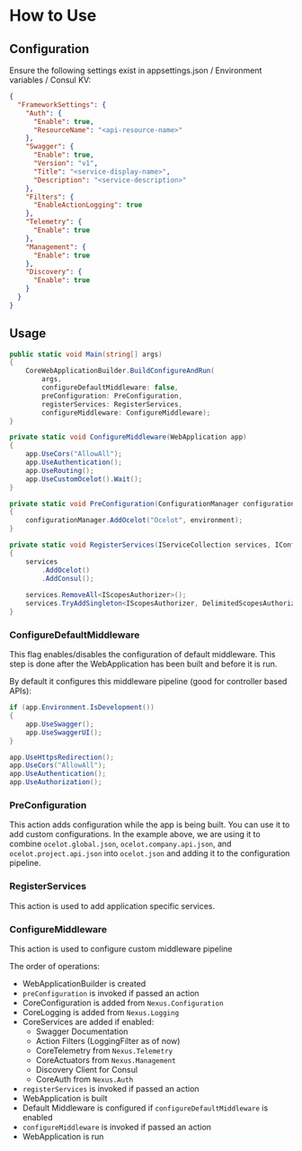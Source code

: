 # How to Use

## Configuration

Ensure the following settings exist in appsettings.json / Environment variables / Consul KV:

```json
{
  "FrameworkSettings": {
    "Auth": {
      "Enable": true,
      "ResourceName": "<api-resource-name>"
    },
    "Swagger": {
      "Enable": true,
      "Version": "v1",
      "Title": "<service-display-name>",
      "Description": "<service-description>"
    },
    "Filters": {
      "EnableActionLogging": true
    },
    "Telemetry": {
      "Enable": true
    },
    "Management": {
      "Enable": true
    },
    "Discovery": {
      "Enable": true
    }
  }
}
```

## Usage

```csharp
public static void Main(string[] args)
{
    CoreWebApplicationBuilder.BuildConfigureAndRun(
        args,
        configureDefaultMiddleware: false,
        preConfiguration: PreConfiguration,
        registerServices: RegisterServices,
        configureMiddleware: ConfigureMiddleware);
}

private static void ConfigureMiddleware(WebApplication app)
{
    app.UseCors("AllowAll");
    app.UseAuthentication();
    app.UseRouting();
    app.UseCustomOcelot().Wait();
}

private static void PreConfiguration(ConfigurationManager configurationManager, IWebHostEnvironment environment)
{
    configurationManager.AddOcelot("Ocelot", environment);
}

private static void RegisterServices(IServiceCollection services, IConfiguration configuration, IWebHostEnvironment webHostEnvironment)
{
    services
        .AddOcelot()
        .AddConsul();
    
    services.RemoveAll<IScopesAuthorizer>();
    services.TryAddSingleton<IScopesAuthorizer, DelimitedScopesAuthorizer>();
}
```

### ConfigureDefaultMiddleware
This flag enables/disables the configuration of default middleware. This step is done after the WebApplication has been built and before it is run.

By default it configures this middleware pipeline (good for controller based APIs):
```csharp
if (app.Environment.IsDevelopment())
{
    app.UseSwagger();
    app.UseSwaggerUI();
}

app.UseHttpsRedirection();
app.UseCors("AllowAll");
app.UseAuthentication();
app.UseAuthorization();
```

### PreConfiguration
This action adds configuration while the app is being built. You can use it to add custom configurations.
In the example above, we are using it to combine `ocelot.global.json`, `ocelot.company.api.json`, and `ocelot.project.api.json` into `ocelot.json` and adding it to the configuration pipeline.

### RegisterServices
This action is used to add application specific services.

### ConfigureMiddleware
This action is used to configure custom middleware pipeline

The order of operations:
* WebApplicationBuilder is created
* `preConfiguration` is invoked if passed an action
* CoreConfiguration is added from `Nexus.Configuration`
* CoreLogging is added from `Nexus.Logging`
* CoreServices are added if enabled:
  * Swagger Documentation
  * Action Filters (LoggingFilter as of now)
  * CoreTelemetry from `Nexus.Telemetry`
  * CoreActuators from `Nexus.Management`
  * Discovery Client for Consul
  * CoreAuth from `Nexus.Auth`
* `registerServices` is invoked if passed an action
* WebApplication is built
* Default Middleware is configured if `configureDefaultMiddleware` is enabled
* `configureMiddleware` is invoked if passed an action
* WebApplication is run